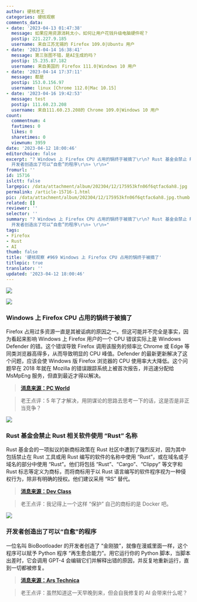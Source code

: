 ```yaml
---
author: 硬核老王
categories: 硬核观察
comments_data:
- date: '2023-04-13 01:47:38'
  message: 如果应用资源消耗太小，如何让用户花钱升级电脑硬件呢？
  postip: 221.227.9.185
  username: 来自江苏无锡的 Firefox 109.0|Ubuntu 用户
- date: '2023-04-14 16:38:41'
  message: 第三张图不错，是AI生成的吗？
  postip: 15.235.87.182
  username: 来自美国的 Firefox 111.0|Windows 10 用户
- date: '2023-04-14 17:37:11'
  message: 都是
  postip: 153.0.156.97
  username: linux [Chrome 112.0|Mac 10.15]
- date: '2023-04-16 19:42:53'
  message: test
  postip: 111.60.23.208
  username: 来自111.60.23.208的 Chrome 109.0|Windows 10 用户
count:
  commentnum: 4
  favtimes: 0
  likes: 0
  sharetimes: 0
  viewnum: 3959
date: '2023-04-12 18:00:46'
editorchoice: false
excerpt: "? Windows 上 Firefox CPU 占用的锅终于被摘了\r\n? Rust 基金会禁止 Rust 相关软件使用 “Rust” 名称\r\n?
  开发者创造出了可以“自愈”的程序\r\n» \r\n»"
fromurl: ''
id: 15716
islctt: false
largepic: /data/attachment/album/202304/12/175953kfn06f6qtfac6ah8.jpg
permalink: /article-15716-1.html
pic: /data/attachment/album/202304/12/175953kfn06f6qtfac6ah8.jpg.thumb.jpg
related: []
reviewer: ''
selector: ''
summary: "? Windows 上 Firefox CPU 占用的锅终于被摘了\r\n? Rust 基金会禁止 Rust 相关软件使用 “Rust” 名称\r\n?
  开发者创造出了可以“自愈”的程序\r\n» \r\n»"
tags:
- Firefox
- Rust
- AI
thumb: false
title: '硬核观察 #969 Windows 上 Firefox CPU 占用的锅终于被摘了'
titlepic: true
translator: ''
updated: '2023-04-12 18:00:46'
---
```


![](/data/attachment/album/202304/12/175953kfn06f6qtfac6ah8.jpg)


![](/data/attachment/album/202304/12/180003innenvmeu0mv28xx.jpg)


### Windows 上 Firefox CPU 占用的锅终于被摘了


Firefox 占用过多资源一直是其被诟病的原因之一。但这可能并不完全是事实，因为看起来影响 Windows 上 Firefox 用户的一个 CPU 错误实际上是 Windows Defender 的错。这个错误导致 Firefox 调用该服务的频率比 Chrome 或 Edge 等同类浏览器高得多，从而导致明显的 CPU 峰值。Defender 的最新更新解决了这个问题，应该会使 Windows 版 Firefox 浏览器的 CPU 使用率大大降低。这个问题早在 2018 年就在 Mozilla 的错误跟踪系统上被首次报告，并迅速分配给 MsMpEng 服务，但直到最近才得以解决。



> 
> **[消息来源：PC World](https://www.pcworld.com/article/1782236)**
> 
> 
> 



> 
> 老王点评：5 年了才解决，用阴谋论的思路去思考一下的话，这是否是非正当竞争？
> 
> 
> 


![](/data/attachment/album/202304/12/180015eoi7oizdj8n8oyhn.jpg)


### Rust 基金会禁止 Rust 相关软件使用 “Rust” 名称


Rust 基金会的一项拟议的新商标政策在 Rust 社区中遭到了强烈反对，因为其中包括禁止在 Rust 工具或用 Rust 编写的软件的名称中使用 “Rust”，或在域名或子域名的部分中使用 “Rust”。他们将包括 “Rust”、“Cargo”、“Clippy” 等文字和 Rust 标志等定义为商标，而将商标用于以 Rust 语言编写的软件程序视为一种侵权行为，除非有明确的授权。他们建议采用 “RS” 替代。



> 
> **[消息来源：Dev Class](https://devclass.com/2023/04/11/dont-call-it-rust-community-complains-about-draft-trademark-policy-restricting-use-of-word-marks)**
> 
> 
> 



> 
> 老王点评：我记得上一个这样 “保护” 自己的商标的是 Docker 吧。
> 
> 
> 


![](/data/attachment/album/202304/12/180031ecxhxexwowaqwcj3.jpg)


### 开发者创造出了可以“自愈”的程序


一位名叫 BioBootloader 的开发者创造了 “金刚狼”，就像在漫威里面一样，这个程序可以赋予 Python 程序 “再生愈合能力”。用它运行你的 Python 脚本，当脚本出差时，它会调用 GPT-4 会编辑它们并解释出错的原因，并反复地重新运行，直到一切都被修复。



> 
> **[消息来源：Ars Technica](https://arstechnica.com/information-technology/2023/04/developer-creates-self-healing-programs-that-fix-themselves-thanks-to-gpt-4/)**
> 
> 
> 



> 
> 老王点评：虽然知道这一天早晚到来，但会自我修复的 AI 会带来什么呢？
> 
> 
>